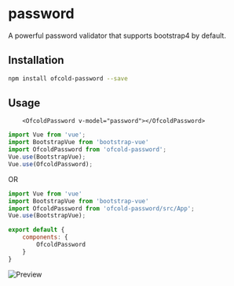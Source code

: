 # password
A powerful password validator that supports bootstrap4 by default.


## Installation
```bash
npm install ofcold-password --save
```

## Usage

```vue
	<OfcoldPassword v-model="password"></OfcoldPassword>
```

```js
import Vue from 'vue';
import BootstrapVue from 'bootstrap-vue'
import OfcoldPassword from 'ofcold-password';
Vue.use(BootstrapVue);
Vue.use(OfcoldPassword);

```

OR
```js
import Vue from 'vue'
import BootstrapVue from 'bootstrap-vue'
import OfcoldPassword from 'ofcold-password/src/App';
Vue.use(BootstrapVue);

export default {
	components: {
		OfcoldPassword
	}
}

```

![Preview](https://github.com/ofcold/password/blob/master/pass.gif?sanitize=true)